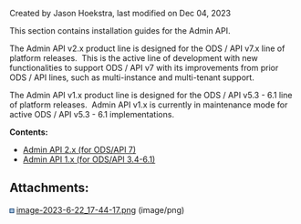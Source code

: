 Created by Jason Hoekstra, last modified on Dec 04, 2023

This section contains installation guides for the Admin API.

The Admin API v2.x product line is designed for the ODS / API v7.x line of platform releases.  This is the active line of development with new functionalities to support ODS / API v7 with its improvements from prior ODS / API lines, such as multi-instance and multi-tenant support.

The Admin API v1.x product line is designed for the ODS / API v5.3 - 6.1 line of platform releases.  Admin API v1.x is currently in maintenance mode for active ODS / API v5.3 - 6.1 implementations.

**Contents:**

*   [Admin API 2.x (for ODS/API 7)](170591051.html)
*   [Admin API 1.x (for ODS/API 3.4-6.1)](170591048.html)

  

Attachments:
------------

![](images/icons/bullet_blue.gif) [image-2023-6-22\_17-44-17.png](attachments/138646836/162202476.png) (image/png)